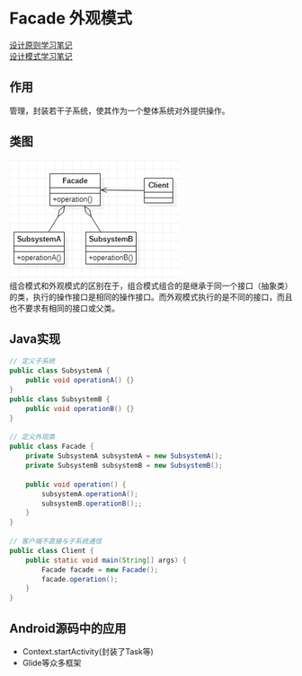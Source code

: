 # Facade 外观模式
[设计原则学习笔记](https://www.jianshu.com/p/f7f79adad32b)  
[设计模式学习笔记](https://www.jianshu.com/p/08bf9381697c)  
## 作用
管理，封装若干子系统，使其作为一个整体系统对外提供操作。
## 类图
![外观模式类图](res/facade_01.PNG)  
组合模式和外观模式的区别在于，组合模式组合的是继承于同一个接口（抽象类）的类，执行的操作接口是相同的操作接口。而外观模式执行的是不同的接口，而且也不要求有相同的接口或父类。
## Java实现
```Java
// 定义子系统
public class SubsystemA {
    public void operationA() {}
}
public class SubsystemB {
    public void operationB() {}
}

// 定义外观类
public class Facade {
    private SubsystemA subsystemA = new SubsystemA();
    private SubsystemB subsystemB = new SubsystemB();

    public void operation() {
        subsystemA.operationA();
        subsystemB.operationB();;
    }
}

// 客户端不直接与子系统通信
public class Client {
    public static void main(String[] args) {
        Facade facade = new Facade();
        facade.operation();
    }
}
```
## Android源码中的应用
* Context.startActivity(封装了Task等)
* Glide等众多框架
